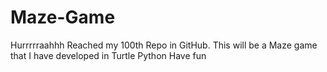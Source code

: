 # Maze-Game
Hurrrrraahhh Reached my 100th Repo in GitHub. 
This will be a Maze game that I have developed in Turtle Python
Have fun
